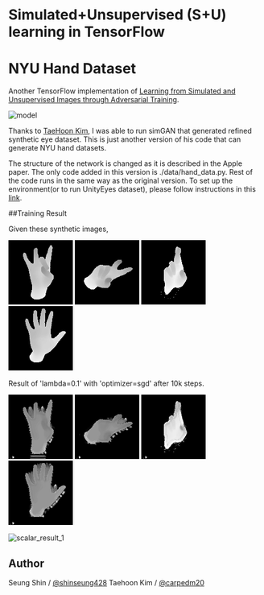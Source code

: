 # Simulated+Unsupervised (S+U) learning in TensorFlow
# NYU Hand Dataset

Another TensorFlow implementation of [Learning from Simulated and Unsupervised Images through Adversarial Training](https://arxiv.org/abs/1612.07828).

![model](./assets/SimGAN.png)

Thanks to [TaeHoon Kim](http://carpedm20.github.io), I was able to run simGAN that generated refined synthetic eye dataset.
This is just another version of his code that can generate NYU hand datasets.


The structure of the network is changed as it is described in the Apple paper. 
The only code added in this version is ./data/hand_data.py. 
Rest of the code runs in the same way as the original version. 
To set up the environment(or to run UnityEyes dataset), please follow instructions in this [link](https://github.com/carpedm20/simulated-unsupervised-tensorflow).


##Training Result

Given these synthetic images,

![NYU_hand1](./results/synt_1.png)
![NYU_hand2](./results/synt_2.png)
![NYU_hand3](./results/synt_3.png)
![NYU_hand4](./results/synt_4.png)

Result of 'lambda=0.1' with 'optimizer=sgd' after 10k steps.

![NYU_hand5](./results/refined_1.png)
![NYU_hand6](./results/refined_2.png)
![NYU_hand7](./results/refined_3.png)
![NYU_hand8](./results/refined_4.png)

![scalar_result_1](./results/scalar_result_1.png)




## Author

Seung Shin / [@shinseung428](http://shinseung428.github.io)
Taehoon Kim / [@carpedm20](http://carpedm20.github.io)

